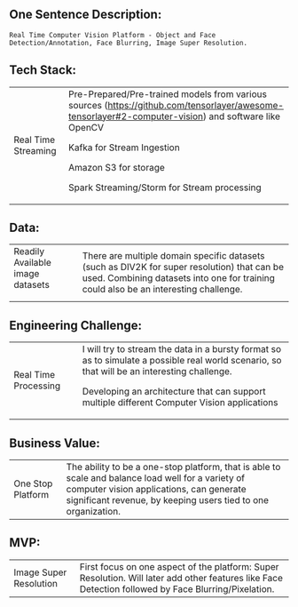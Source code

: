 ## One Sentence Description:


```
Real Time Computer Vision Platform - Object and Face Detection/Annotation, Face Blurring, Image Super Resolution.
```



## Tech Stack:


<table>
  <tr>
   <td>Real Time Streaming
   </td>
   <td>Pre-Prepared/Pre-trained models from various sources (<a href="https://github.com/tensorlayer/awesome-tensorlayer#2-computer-vision">https://github.com/tensorlayer/awesome-tensorlayer#2-computer-vision</a>) and software like OpenCV
<p>
Kafka for Stream Ingestion
<p>
Amazon S3 for storage
<p>
Spark Streaming/Storm for Stream processing
   </td>
  </tr>
</table>



## Data:


<table>
  <tr>
   <td>Readily Available image datasets
<p>
   </td>
   <td>There are multiple domain specific datasets (such as DIV2K for super resolution) that can be used. Combining datasets into one for training could also be an interesting challenge.
   </td>
  </tr>
</table>



## Engineering Challenge:


<table>
  <tr>
   <td>Real Time Processing
   </td>
   <td>I will try to stream the data in a bursty format so as to simulate a possible real world scenario, so that will be an interesting challenge. 
<p>
Developing an architecture that can support multiple different Computer Vision applications
   </td>
  </tr>
</table>



## Business Value:


<table>
  <tr>
   <td>One Stop Platform
   </td>
   <td>The ability to be a one-stop platform, that is able to scale and balance load well for a variety of computer vision applications, can generate significant revenue, by keeping users tied to one organization.
   </td>
  </tr>
</table>



## MVP:


<table>
  <tr>
   <td>Image Super Resolution
   </td>
   <td>First focus on one aspect of the platform: Super Resolution. Will later add other features like Face Detection followed by Face Blurring/Pixelation.
   </td>
  </tr>
</table>

